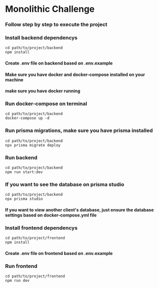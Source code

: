 # Monolithic Challenge

### Follow step by step to execute the project

### Install backend dependencys
```
cd path/to/project/backend
npm install
```

#### Create .env file on backend based on .env.example

#### Make sure you have docker and docker-compose installed on your machine

#### make sure you have docker running

### Run docker-compose on terminal
```
cd path/to/project/backend
docker-compose up -d
```

### Run prisma migrations, make sure you have prisma installed
```
cd path/to/project/backend
npx prisma migrate deploy
```

### Run backend
```
cd path/to/project/backend
npm run start:dev
```

### If you want to see the database on prisma studio
```
cd path/to/project/backend
npx prisma studio
```

#### If you want to view another client's database, just ensure the database settings based on docker-compose.yml file

### Install frontend dependencys
```
cd path/to/project/frontend
npm install
```

#### Create .env file on frontend based on .env.example

### Run frontend
```
cd path/to/project/frontend
npm run dev
```

